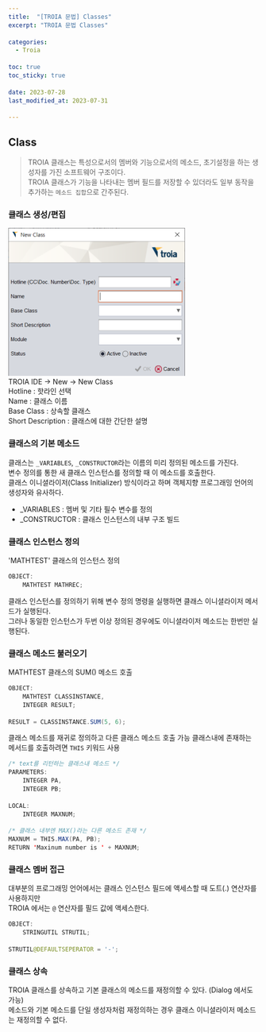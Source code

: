 ```yaml
---
title:  "[TROIA 문법] Classes" 
excerpt: "TROIA 문법 Classes"

categories:
  - Troia

toc: true
toc_sticky: true
 
date: 2023-07-28
last_modified_at: 2023-07-31

---
```

## Class
> TROIA 클래스는 특성으로서의 멤버와 기능으로서의 메소드, 초기설정을 하는 생성자를 가진 소프트웨어 구조이다.  
> TROIA 클래스가 기능을 나타내는 멤버 필드를 저장할 수 있더라도 일부 동작을 추가하는 `메소드 집합`으로 간주된다.  

### 클래스 생성/편집
![troia class](/assets/images/file/troia/troia16.png)  
TROIA IDE -> New -> New Class  
Hotline : 핫라인 선택  
Name : 클래스 이름  
Base Class : 상속할 클래스  
Short Description : 클래스에 대한 간단한 설명  

### 클래스의 기본 메소드
클래스는 `_VARIABLES`, `_CONSTRUCTOR`라는 이름의 미리 정의된 메소드를 가진다.  
변수 정의를 통한 새 클래스 인스턴스를 정의할 때 이 메소드를 호출한다.  
클래스 이니셜라이저(Class Initializer) 방식이라고 하며 객체지향 프로그래밍 언어의 생성자와 유사하다.  

- _VARIABLES : 멤버 및 기타 필수 변수를 정의
- _CONSTRUCTOR : 클래스 인스턴스의 내부 구조 빌드

### 클래스 인스턴스 정의
'MATHTEST' 클래스의 인스턴스 정의
```java
OBJECT:
    MATHTEST MATHREC;
```

클래스 인스턴스를 정의하기 위해 변수 정의 명령을 실행하면 클래스 이니셜라이저 메서드가 실행된다.  
그러나 동일한 인스턴스가 두번 이상 정의된 경우에도 이니셜라이저 메소드는 한번만 실행된다.

### 클래스 메소드 불러오기
MATHTEST 클래스의 SUM() 메소드 호출  

```java
OBJECT:
    MATHTEST CLASSINSTANCE,
    INTEGER RESULT;

RESULT = CLASSINSTANCE.SUM(5, 6);
```
클래스 메소드를 재귀로 정의하고 다른 클래스 메소드 호출 가능
클래스내에 존재하는 메서드를 호출하려면 `THIS` 키워드 사용  

```java
/* text를 리턴하는 클래스내 메소드 */
PARAMETERS:
    INTEGER PA,
    INTEGER PB;
    
LOCAL:
    INTEGER MAXNUM;

/* 클래스 내부엔 MAX()라는 다른 메소드 존재 */
MAXNUM = THIS.MAX(PA, PB);
RETURN 'Maxinum number is ' + MAXNUM;
```

### 클래스 멤버 접근
대부분의 프로그래밍 언어에서는 클래스 인스턴스 필드에 액세스할 때 도트(.) 연산자를 사용하지만  
TROIA 에서는 `@` 연산자를 필드 값에 액세스한다.

```java
OBJECT:
    STRINGUTIL STRUTIL;

STRUTIL@DEFAULTSEPERATOR = '-';
```

### 클래스 상속
TROIA 클래스를 상속하고 기본 클래스의 메소드를 재정의할 수 있다. (Dialog 에서도 가능)  
메소드와 기본 메소드를 단일 생성자처럼 재정의하는 경우 클래스 이니셜라이저 메소드는 재정의할 수 없다.
